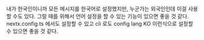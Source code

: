 내가 한국인이니까 모든 메시지를 한국어로 설정했지만, 누군가는 외국인인데 이걸 사용할 수도 있다. 그럴 때를 위해서 언어 설정을 할 수 있는 기능이 있으면 좋을 것 같다. nextx.config.ts 에서도 설정할 수 있고 cli 로도 config lang KO 이런식으로 설정할 수 있으면 좋을 것 같다.
